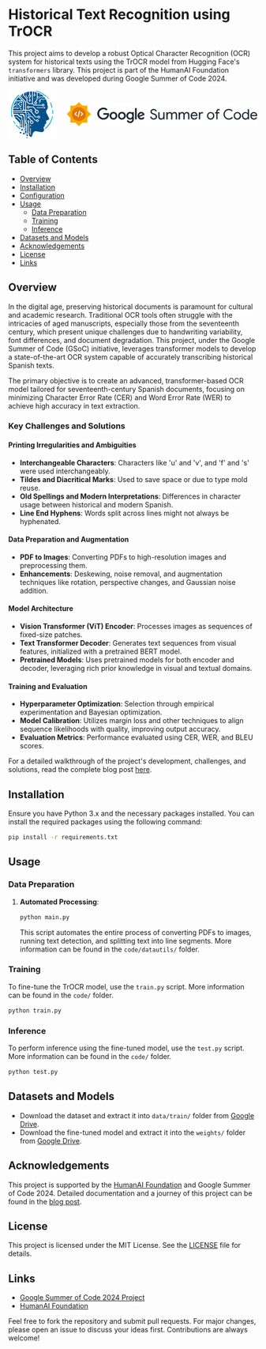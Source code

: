 # Historical Text Recognition using TrOCR

This project aims to develop a robust Optical Character Recognition (OCR) system for historical texts using the TrOCR model from Hugging Face's `transformers` library. This project is part of the HumanAI Foundation initiative and was developed during Google Summer of Code 2024.

<div style="display: flex; justify-content: center; align-items: center;">
  <img src="figs/humanai.jpg" alt="Image 1" style="height: 100px; margin-right: 20px;"/>
  <img src="figs/gsoc_logo.png" alt="Image 2" style="height: 50px;" />
</div>



## Table of Contents

- [Overview](#overview)
- [Installation](#installation)
- [Configuration](#configuration)
- [Usage](#usage)
  - [Data Preparation](#data-preparation)
  - [Training](#training)
  - [Inference](#inference)
- [Datasets and Models](#datasets-and-models)
- [Acknowledgements](#acknowledgements)
- [License](#license)
- [Links](#links)

## Overview

In the digital age, preserving historical documents is paramount for cultural and academic research. Traditional OCR tools often struggle with the intricacies of aged manuscripts, especially those from the seventeenth century, which present unique challenges due to handwriting variability, font differences, and document degradation. This project, under the Google Summer of Code (GSoC) initiative, leverages transformer models to develop a state-of-the-art OCR system capable of accurately transcribing historical Spanish texts.

The primary objective is to create an advanced, transformer-based OCR model tailored for seventeenth-century Spanish documents, focusing on minimizing Character Error Rate (CER) and Word Error Rate (WER) to achieve high accuracy in text extraction.

### Key Challenges and Solutions

#### Printing Irregularities and Ambiguities
- **Interchangeable Characters**: Characters like 'u' and 'v', and 'f' and 's' were used interchangeably.
- **Tildes and Diacritical Marks**: Used to save space or due to type mold reuse.
- **Old Spellings and Modern Interpretations**: Differences in character usage between historical and modern Spanish.
- **Line End Hyphens**: Words split across lines might not always be hyphenated.

#### Data Preparation and Augmentation
- **PDF to Images**: Converting PDFs to high-resolution images and preprocessing them.
- **Enhancements**: Deskewing, noise removal, and augmentation techniques like rotation, perspective changes, and Gaussian noise addition.

#### Model Architecture
- **Vision Transformer (ViT) Encoder**: Processes images as sequences of fixed-size patches.
- **Text Transformer Decoder**: Generates text sequences from visual features, initialized with a pretrained BERT model.
- **Pretrained Models**: Uses pretrained models for both encoder and decoder, leveraging rich prior knowledge in visual and textual domains.

#### Training and Evaluation
- **Hyperparameter Optimization**: Selection through empirical experimentation and Bayesian optimization.
- **Model Calibration**: Utilizes margin loss and other techniques to align sequence likelihoods with quality, improving output accuracy.
- **Evaluation Metrics**: Performance evaluated using CER, WER, and BLEU scores.

For a detailed walkthrough of the project's development, challenges, and solutions, read the complete blog post [here](https://utsavrai.substack.com/p/a-journey-into-historical-text-recognition).

## Installation

Ensure you have Python 3.x and the necessary packages installed. You can install the required packages using the following command:

```bash
pip install -r requirements.txt
```
## Usage

### Data Preparation
1. **Automated Processing**:
   ```bash
   python main.py
   ```
   This script automates the entire process of converting PDFs to images, running text detection, and splitting text into line segments. More information can be found in the `code/datautils/` folder.

### Training

To fine-tune the TrOCR model, use the `train.py` script. More information can be found in the `code/` folder.

```bash
python train.py
```

### Inference

To perform inference using the fine-tuned model, use the `test.py` script. More information can be found in the `code/` folder.

```bash
python test.py
```

## Datasets and Models

- Download the dataset and extract it into `data/train/` folder from [Google Drive](https://drive.google.com/drive/folders/1FX6H3IXh-GyeNFEN2SOBkQy4_m_cQ4DX?usp=drive_link).
- Download the fine-tuned model and extract it into the `weights/` folder from [Google Drive](https://drive.google.com/drive/folders/1NMngL384GpGohOpwm3yxYaYJ_Oe_ikpv?usp=drive_link).

## Acknowledgements

This project is supported by the [HumanAI Foundation](https://humanai.foundation/) and Google Summer of Code 2024. Detailed documentation and a journey of this project can be found in the [blog post](https://utsavrai.substack.com/p/a-journey-into-historical-text-recognition).

## License

This project is licensed under the MIT License. See the [LICENSE](LICENSE) file for details.

## Links

- [Google Summer of Code 2024 Project](https://summerofcode.withgoogle.com/programs/2024/projects/IxqaG5cU)
- [HumanAI Foundation](https://humanai.foundation/)

Feel free to fork the repository and submit pull requests. For major changes, please open an issue to discuss your ideas first. Contributions are always welcome!